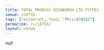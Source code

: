 ```yaml
---
title: TOTAL PRODUCE EDINBURGH LTD FYFFES
venue: v18755
tags: [restaurant, food, "fhrs:674332"]
permalink: /v/18755/
layout: venue
---
```

null